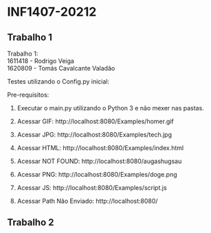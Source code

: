 # INF1407-20212

## Trabalho 1
Trabalho 1:<br/> 
1611418 - Rodrigo Veiga<br/> 
1620809 - Tomás Cavalcante Valadão<br/> 

Testes utilizando o Config.py inicial:<br/>

Pre-requisitos:
1) Executar o main.py utilizando o Python 3 e não mexer nas pastas.<br/>

1) Acessar GIF: http://localhost:8080/Examples/homer.gif<br/>
2) Acessar JPG: http://localhost:8080/Examples/tech.jpg<br/>
3) Acessar HTML: http://localhost:8080/Examples/index.html<br/>
4) Acessar NOT FOUND: http://localhost:8080/augashugsau<br/>
5) Acessar PNG: http://localhost:8080/Examples/doge.png<br/>
6) Acessar JS: http://localhost:8080/Examples/script.js<br/>
7) Acessar Path Não Enviado: http://localhost:8080/<br/>


## Trabalho 2

